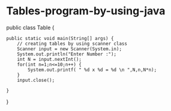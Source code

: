 # Tables-program-by-using-java
public class Table {

	public static void main(String[] args) {
		// creating tables by using scanner class
		Scanner input = new Scanner(System.in);
		System.out.println("Enter Number :");
		int N = input.nextInt();
		for(int n=1;n<=10;n++) {
			System.out.printf( " %d x %d = %d \n ",N,n,N*n);
		}
		input.close();

	}

}
